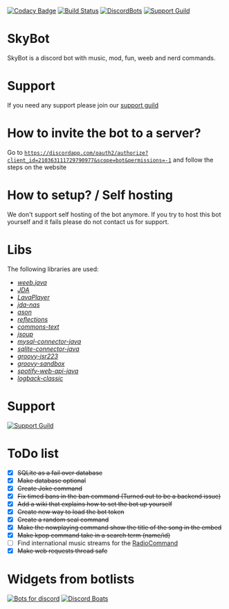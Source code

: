 [codacy]: https://api.codacy.com/project/badge/Grade/3ac632a5366a47e6a3a534303b4eb5f8
[codacyLink]: https://www.codacy.com/app/DuncteBot/SkyBot?utm_source=github.com&amp;utm_medium=referral&amp;utm_content=DuncteBot/SkyBot&amp;utm_campaign=Badge_Grade
[circle]: https://travis-ci.org/DuncteBot/SkyBot.svg?branch=master
[circleLink]: https://travis-ci.org/DuncteBot/SkyBot
[dbl]: https://discordbots.org/api/widget/status/210363111729790977.png
[dblLink]: https://discordbots.org/bot/210363111729790977
[discord]: https://discordapp.com/api/guilds/191245668617158656/embed.png
[discordLink]: https://discord.gg/NKM9Xtk
[inviteLink]: https://discordapp.com/oauth2/authorize?client_id=210363111729790977&scope=bot&permissions=-1

[![Codacy Badge][codacy]][codacyLink] [![Build Status][circle]][circleLink] [![DiscordBots][dbl]][dblLink] [![Support Guild][discord]][discordLink]

# SkyBot 
SkyBot is a discord bot with music, mod, fun, weeb and nerd commands.

# Support
If you need any support please join our [support guild](https://discord.gg/NKM9Xtk) 

# How to invite the bot to a server?

Go to [`https://discordapp.com/oauth2/authorize?client_id=210363111729790977&scope=bot&permissions=-1`][inviteLink] and follow the steps on the website


# How to setup? / Self hosting
We don't support self hosting of the bot anymore.
If you try to host this bot yourself and it fails please do not contact us for support.

# Libs
The following libraries are used:
- [_weeb.java_](https://github.com/duncte123/weeb.java)
- [_JDA_](https://github.com/DV8FromTheWorld/JDA)
- [_LavaPlayer_](https://github.com/sedmelluq/lavaplayer)
- [_jda-nas_](https://github.com/sedmelluq/jda-nas)
- [_ason_](https://github.com/afollestad/ason)
- [_reflections_](https://github.com/ronmamo/reflections)
- [_commons-text_](https://commons.apache.org/proper/commons-text/)
- [_jsoup_](https://jsoup.org/)
- [_mysql-connector-java_](https://dev.mysql.com/downloads/connector/j/)
- [_sqlite-connector-java_](https://github.com/xerial/sqlite-jdbc)
- [_groovy-jsr223_](https://github.com/apache/groovy)
- [_groovy-sandbox_](https://github.com/jenkinsci/groovy-sandbox)
- [_spotify-web-api-java_](https://github.com/thelinmichael/spotify-web-api-java)
- [_logback-classic_](https://logback.qos.ch/)

# Support
[![Support Guild](https://discordapp.com/api/guilds/191245668617158656/embed.png?style=banner2)](https://discord.gg/NKM9Xtk)

# ToDo list
- [x] ~~SQLite as a fail over database~~
- [x] ~~Make database optional~~
- [x] ~~Create Joke command~~
- [x] ~~Fix timed bans in the ban command (Turned out to be a backend issue)~~
- [x] ~~Add a wiki that explains how to set the bot up yourself~~
- [x] ~~Create new way to load the bot token~~
- [x] ~~Create a random seal command~~
- [x] ~~Make the nowplaying command show the title of the song in the embed~~
- [x] ~~Make kpop command take in a search term (name/id)~~
- [ ] Find international music streams for the [RadioCommand](https://github.com/duncte123/SkyBot/blob/dev/src/main/kotlin/ml/duncte123/skybot/commands/music/RadioCommand.kt#L69)
- [X] ~~Make web requests thread safe~~

# Widgets from botlists
[![Bots for discord](https://botsfordiscord.com/api/bot/210363111729790977/widget)](https://botsfordiscord.com/bots/210363111729790977)
[![Discord Boats](https://discord.boats/api/widget/dunctebot)](https://discord.boats/bot/dunctebot)
